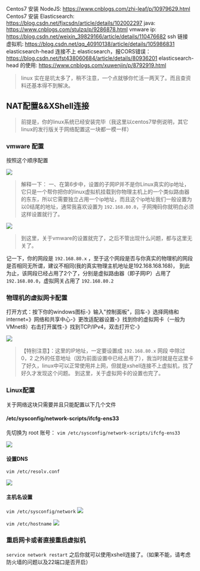 
Centos7 安装 NodeJS: https://www.cnblogs.com/zhi-leaf/p/10979629.html
Centos7 安装 Elasticsearch: https://blog.csdn.net/fjxcsdn/article/details/102002297
java: https://www.cnblogs.com/stulzq/p/9286878.html
vmware ip: https://blog.csdn.net/weixin_39829166/article/details/110476682
ssh 链接 虚拟机: https://blog.csdn.net/qq_40910138/article/details/105986831
elasticsearch-head 连接不上 elasticsearch，报CORS错误：https://blog.csdn.net/fst438060684/article/details/80936201
elasticsearch-head 的使用: https://www.cnblogs.com/xuwenjin/p/8792919.html


> linux 实在是坑太多了，稍不注意，一个点就够你忙活一两天了。而且查资料还基本得不到解决。

## NAT配置&&XShell连接

> 前提是，你的linux系统已经安装完毕（我这里以centos7举例说明，其它linux的发行版关于网络配置这一块都一模一样）

### vmware 配置

按照这个顺序配置

![](https://pic.imgdb.cn/item/61af730f2ab3f51d91b816a1.jpg)

> 解释一下：
> 一、在第6步中，设置的子网IP并不是你Linux真实的ip地址，它只是一个帮你把你的linux虚拟机挂载到你物理主机上的一个类似路由器的东东，所以它需要独立占用一个ip地址，而且这个ip地址我们一般设置为
> 以0结尾的地址，通常我喜欢设置为 `192.168.80.0`，子网掩码你就明白必须这样设置就行了。

![](https://pic.imgdb.cn/item/61af74c62ab3f51d91b8e99e.jpg)

> 到这里，关于vmware的设置就完了，之后不管出现什么问题，都与这里无关了。

记一下，你的网段是 `192.168.80.x` ，至于这个网段是否与你真实的物理机的网段是否相同无所谓，建议不相同(我的真实物理主机地址是192.168.168.168)，
到此为止，该网段已经占用了2个了，分别是虚拟路由器（即子网IP）占用了 `192.168.80.0`，虚拟网关占用了 `192.168.80.2`

### 物理机的虚拟网卡配置

打开方式：按下你的windows图标-》输入"控制面板"，回车-》选择网络和internet=》网络和共享中心-》更改适配器设置-》找到你的虚拟网卡（一般为VMnet8）右击打开属性-》找到TCP/IPv4，双击打开它-》

![](https://pic.imgdb.cn/item/61af777e2ab3f51d91ba3539.jpg)
> 【特别注意】：这里的IP地址，一定要设置成 `192.168.80.x` 网段 中除过 0，2 之外的任意地址（因为前面设置中已经占用了），我当时就是在这里卡了好久，linux中可以正常使用并上网，但就是xshell连接不上虚拟机，找了好久才发现这个问题。
> 到这里，关于虚拟网卡的设置也完了。

### Linux配置

关于网络这块只需要并且只能配置以下几个文件

#### /etc/sysconfig/network-scripts/ifcfg-ens33

先切换为 root 账号：
```vim /etc/sysconfig/network-scripts/ifcfg-ens33```

![](https://pic.imgdb.cn/item/61af7a032ab3f51d91bb6bac.jpg)

#### 设置DNS
```vim /etc/resolv.conf```

![](https://pic.imgdb.cn/item/61af7a812ab3f51d91bbb75e.jpg)

#### 主机名设置
```vim /etc/sysconfig/network```
![](https://pic.imgdb.cn/item/61af7ac72ab3f51d91bbe3c7.jpg)

```vim /etc/hostname```
![](https://pic.imgdb.cn/item/61af7b332ab3f51d91bc1af7.jpg)

### 重启网卡或者直接重启虚拟机
```service network restart```
之后你就可以使用xshell连接了。（如果不能，请考虑防火墙的问题以及22端口是否开启）

